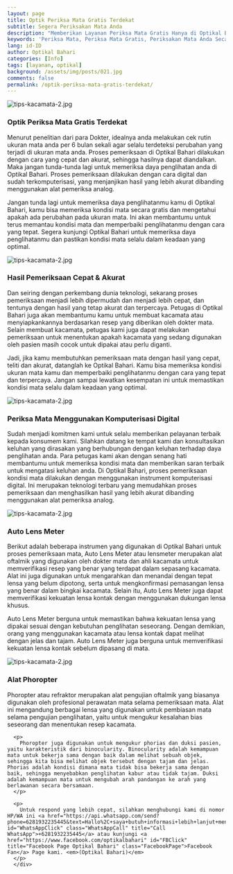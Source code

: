 ```yaml
---
layout: page
title: Optik Periksa Mata Gratis Terdekat
subtitle: Segera Periksakan Mata Anda
description: "Memberikan Layanan Periksa Mata Gratis Hanya di Optikal Bahari. Kami menyediakan kacamata cicilan, harga murah, Bunga 0%, tanpa Credit Card dan menerima KJP"
keywords: 'Periksa Mata, Periksa Mata Gratis, Periksakan Mata Anda Secara Rutin'
lang: id-ID
author: Optikal Bahari
categories: [Info]
tags: [layanan, optikal]
background: /assets/img/posts/021.jpg
comments: false
permalink: /optik-periksa-mata-gratis-terdekat/
---
```


<div class="card-deck mb-3">
  <div class="card shadow p-3 mb-5 bg-white rounded">
		  <img src="{{"/assets/img/posts/periksa-mata/periksa-mata-gratis-optikal-bahari-14.jpg" | relative_url }}" class="card-img-top" alt="tips-kacamata-2.jpg">
    <div class="card-body">
      <h3 class="card-title">Optik Periksa Mata Gratis Terdekat</h3>
      <p class="card-text text-justify">
        Menurut penelitian dari para Dokter, idealnya anda melakukan cek rutin ukuran mata anda per 6 bulan sekali agar selalu terdeteksi perubahan yang terjadi di ukuran mata anda. Proses pemeriksaan di Optikal Bahari dilakukan dengan cara yang cepat dan akurat, sehingga hasilnya dapat diandalkan. Maka jangan tunda-tunda lagi untuk memeriksa daya penglihatan anda di Optikal Bahari. Proses pemeriksaan dilakukan dengan cara digital dan sudah terkomputerisasi, yang menjanjikan hasil yang lebih akurat dibanding menggunakan alat pemeriksa analog.
      </p>
      <p>
        Jangan tunda lagi untuk memeriksa daya penglihatanmu kamu di Optikal Bahari, kamu bisa memeriksa kondisi mata secara gratis dan mengetahui apakah ada perubahan pada ukuran mata. Ini akan membantumu untuk terus memantau kondisi mata dan memperbaiki penglihatanmu dengan cara yang tepat. Segera kunjungi Optikal Bahari untuk memeriksa daya penglihatanmu dan pastikan kondisi mata selalu dalam keadaan yang optimal.
      </p>
    </div>
   </div>
</div>

<div class="card-deck mb-3">
  <div class="card shadow p-3 mb-5 bg-white rounded">
		  <img src="{{"/assets/img/posts/periksa-mata/periksa-mata-gratis-optikal-bahari-2.jpg" | relative_url }}" class="card-img-top" alt="tips-kacamata-2.jpg">
      <div class="card-body">
      <h3 class="card-title">Hasil Pemeriksaan Cepat & Akurat</h3>
      <p class="card-text text-justify">
        Dan seiring dengan perkembang dunia teknologi, sekarang proses pemeriksaan menjadi lebih dipermudah dan menjadi lebih cepat, dan tentunya dengan hasil yang tetap akurat dan terpercaya. Petugas di Optikal Bahari juga akan membantumu kamu untuk membuat kacamata atau menyiapkankannya berdasarkan resep yang diberikan oleh dokter mata. Selain membuat kacamata, petugas kami juga dapat melakukan pemeriksaan untuk menentukan apakah kacamata yang sedang digunakan oleh pasien masih cocok untuk dipakai atau perlu diganti.
      </p>
      <p>
        Jadi, jika kamu membutuhkan pemeriksaan mata dengan hasil yang cepat, teliti dan akurat, datanglah ke Optikal Bahari. Kamu bisa memeriksa kondisi ukuran mata kamu dan memperbaiki penglihatanmu dengan cara yang tepat dan terpercaya. Jangan sampai lewatkan kesempatan ini untuk memastikan kondisi mata selalu dalam keadaan yang optimal.
      </p>
      </div>
   </div>
</div>

<div class="card-deck mb-3">
  <div class="card shadow p-3 mb-5 bg-white rounded">
		  <img src="{{"/assets/img/posts/periksa-mata/periksa-mata-gratis-optikal-bahari-12.jpg" | relative_url }}" class="card-img-top" alt="tips-kacamata-2.jpg">
      <div class="card-body">
      <h3 class="card-title">Periksa Mata Menggunakan Komputerisasi Digital</h3>
      <p class="card-text text-justify">
        Sudah menjadi komitmen kami untuk selalu memberikan pelayanan terbaik kepada konsumem kami. Silahkan datang ke tempat kami dan konsultasikan keluhan yang dirasakan yang berhubungan dengan keluhan terhadap daya penglihatan anda. Para petugas kami akan dengan senang hati membantumu untuk memeriksa kondisi mata dan memberikan saran terbaik untuk mengatasi keluhan anda. Di Optikal Bahari, proses pemeriksaan kondisi mata dilakukan dengan menggunakan instrument komputerisasi digital. Ini merupakan teknologi terbaru yang memudahkan proses pemeriksaan dan menghasilkan hasil yang lebih akurat dibanding menggunakan alat pemeriksa analog.
      </p>
      </div>
   </div>
</div>

<div class="card-deck mb-3">
  <div class="card shadow p-3 mb-5 bg-white rounded">
		  <img src="{{"/assets/img/posts/periksa-mata/periksa-mata-gratis-optikal-bahari-10.jpg" | relative_url }}" class="card-img-top" alt="tips-kacamata-2.jpg">
      <div class="card-body">
      <h3 class="card-title">Auto Lens Meter</h3>
      <p class="card-text text-justify">
        Berikut adalah beberapa instrumen yang digunakan di Optikal Bahari untuk proses pemeriksaan mata, Auto Lens Meter atau lensmeter merupakan alat oftalmik yang digunakan oleh dokter mata dan ahli kacamata untuk memverifikasi resep yang benar yang terdapat dalam sepasang kacamata. Alat ini juga digunakan untuk mengarahkan dan menandai dengan tepat lensa yang belum dipotong, serta untuk mengkonfirmasi pemasangan lensa yang benar dalam bingkai kacamata. Selain itu, Auto Lens Meter juga dapat memverifikasi kekuatan lensa kontak dengan menggunakan dukungan lensa khusus.
      </p>
      <p>
        Auto Lens Meter berguna untuk memastikan bahwa kekuatan lensa yang dipakai sesuai dengan kebutuhan penglihatan seseorang. Dengan demikian, orang yang menggunakan kacamata atau lensa kontak dapat melihat dengan jelas dan tajam. Auto Lens Meter juga berguna untuk memverifikasi kekuatan lensa kontak sebelum dipasang di mata.
      </p>
      </div>
   </div>
</div>

<div class="card-deck mb-3">
  <div class="card shadow p-3 mb-5 bg-white rounded">
		  <img src="{{"/assets/img/posts/periksa-mata/periksa-mata-gratis-optikal-bahari-11.jpg" | relative_url }}" class="card-img-top" alt="tips-kacamata-2.jpg">
    <div class="card-body">
      <h3 class="card-title">Alat Phoropter</h3>
      <p class="card-text text-justify">
        Phoropter atau refraktor merupakan alat pengujian oftalmik yang biasanya digunakan oleh profesional perawatan mata selama pemeriksaan mata. Alat ini mengandung berbagai lensa yang digunakan untuk pembiasan mata selama pengujian penglihatan, yaitu untuk mengukur kesalahan bias seseorang dan menentukan resep kacamata.
      </p>

      <p>
        Phoropter juga digunakan untuk mengukur phorias dan duksi pasien, yaitu karakteristik dari binocularity. Binocularity adalah kemampuan mata untuk bekerja sama dengan baik dalam melihat sebuah objek, sehingga kita bisa melihat objek tersebut dengan tajam dan jelas. Phorias adalah kondisi dimana mata tidak bisa bekerja sama dengan baik, sehingga menyebabkan penglihatan kabur atau tidak tajam. Duksi adalah kemampuan mata untuk mengubah arah pandangan ke arah yang berlawanan secara bersamaan.
      </p>
	  
      <p>
        Untuk respond yang lebih cepat, silahkan menghubungi kami di nomor HP/WA ini <a href="https://api.whatsapp.com/send?phone=6281932235445&text=Hallo%2C+saya+butuh+informasi+lebih+lanjut+mengenai+Optikal+Bahari" id="WhatsAppClick" class="WhatsAppCall" title="Call WhatsApp">+6281932235445</a> atau kunjungi <a href="https://www.facebook.com/optikalbahari" id="FBClick" title="Facebook Page Optikal Bahari" class="FacebookPage">Facebook Fan</a> Page kami. <em>(Optikal Bahari)</em>
      </p>
	  </div>
   </div>
</div>
